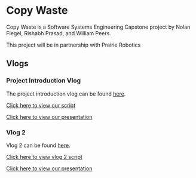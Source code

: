 # Copy Waste

Copy Waste is a Software Systems Engineering Capstone project by Nolan Flegel, Rishabh Prasad, and William Peers.

This project will be in partnership with Prairie Robotics

## Vlogs

### Project Introduction Vlog
The project introduction vlog can be found [here](https://youtu.be/U14Ei5zRgFo).

[Click here to view our script](https://github.com/Copy-Waste/cw-core/blob/main/Vlogs/Vlog%201/Introduction%20Script.pdf)

[Click here to view our presentation](https://github.com/Copy-Waste/cw-core/blob/main/Vlogs/Vlog%201/Introduction%20Presentation.pdf)

### Vlog 2

Vlog 2 can be found [here](https://youtu.be/TKc6Ga1Qyq4).

[Click here to view vlog 2 script](https://github.com/Copy-Waste/cw-core/blob/main/Vlogs/Vlog%202/Vlog%202%20-%20Script.pdf)

[Click here to view our presentation](https://github.com/Copy-Waste/cw-core/blob/main/Vlogs/Vlog%202/Vlog%202%20-%20Presentation.pdf)
